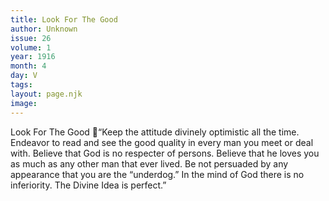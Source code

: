 ```yaml
---
title: Look For The Good
author: Unknown
issue: 26
volume: 1
year: 1916
month: 4
day: V
tags:
layout: page.njk
image:
---
```

Look For The Good “Keep the attitude divinely optimistic all the time. Endeavor to read and see the good quality in every man you meet or deal with. Believe that God is no respecter of persons. Believe that he loves you as much as any other man that ever lived. Be not persuaded by any appearance that you are the “underdog.” In the mind of God there is no inferiority. The Divine Idea is perfect.” 
